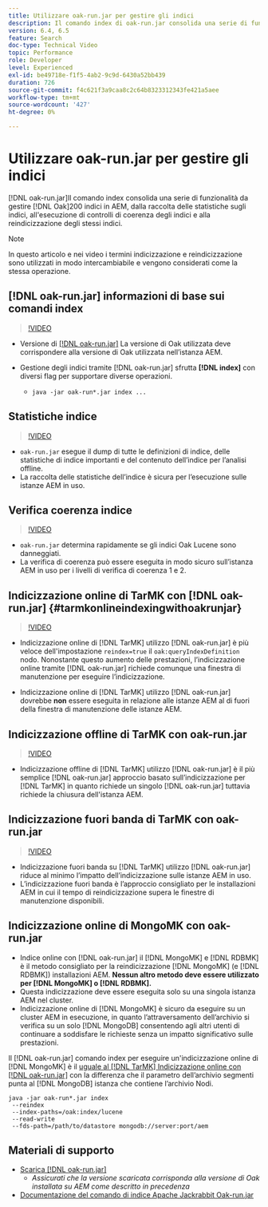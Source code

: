 ```yaml
---
title: Utilizzare oak-run.jar per gestire gli indici
description: Il comando index di oak-run.jar consolida una serie di funzioni per la gestione degli indici Oak in AEM, dalla raccolta delle statistiche sugli indici all'esecuzione di controlli di coerenza degli indici e alla reindicizzazione degli stessi indici.
version: 6.4, 6.5
feature: Search
doc-type: Technical Video
topic: Performance
role: Developer
level: Experienced
exl-id: be49718e-f1f5-4ab2-9c9d-6430a52bb439
duration: 726
source-git-commit: f4c621f3a9caa8c2c64b8323312343fe421a5aee
workflow-type: tm+mt
source-wordcount: '427'
ht-degree: 0%

---
```


# Utilizzare oak-run.jar per gestire gli indici

[!DNL oak-run.jar]Il comando index consolida una serie di funzionalità da gestire [!DNL Oak]200 indici in AEM, dalla raccolta delle statistiche sugli indici, all&#39;esecuzione di controlli di coerenza degli indici e alla reindicizzazione degli stessi indici.

>[!NOTE]
>
>In questo articolo e nei video i termini indicizzazione e reindicizzazione sono utilizzati in modo intercambiabile e vengono considerati come la stessa operazione.

## [!DNL oak-run.jar] informazioni di base sui comandi index

>[!VIDEO](https://video.tv.adobe.com/v/21475?quality=12&learn=on)

* Versione di [[!DNL oak-run.jar]](https://repository.apache.org/service/local/artifact/maven/redirect?r=releases&amp;g=org.apache.jackrabbit&amp;a=oak-run&amp;v=1.8.0) La versione di Oak utilizzata deve corrispondere alla versione di Oak utilizzata nell’istanza AEM.
* Gestione degli indici tramite [!DNL oak-run.jar] sfrutta **[!DNL index]** con diversi flag per supportare diverse operazioni.

   * `java -jar oak-run*.jar index ...`

## Statistiche indice

>[!VIDEO](https://video.tv.adobe.com/v/21477?quality=12&learn=on)

* `oak-run.jar` esegue il dump di tutte le definizioni di indice, delle statistiche di indice importanti e del contenuto dell’indice per l’analisi offline.
* La raccolta delle statistiche dell’indice è sicura per l’esecuzione sulle istanze AEM in uso.

## Verifica coerenza indice

>[!VIDEO](https://video.tv.adobe.com/v/21476?quality=12&learn=on)

* `oak-run.jar` determina rapidamente se gli indici Oak Lucene sono danneggiati.
* La verifica di coerenza può essere eseguita in modo sicuro sull’istanza AEM in uso per i livelli di verifica di coerenza 1 e 2.

## Indicizzazione online di TarMK con [!DNL oak-run.jar] {#tarmkonlineindexingwithoakrunjar}

>[!VIDEO](https://video.tv.adobe.com/v/21479?quality=12&learn=on)

* Indicizzazione online di [!DNL TarMK] utilizzo [!DNL oak-run.jar] è più veloce dell&#39;impostazione `reindex=true` il `oak:queryIndexDefinition` nodo. Nonostante questo aumento delle prestazioni, l’indicizzazione online tramite [!DNL oak-run.jar] richiede comunque una finestra di manutenzione per eseguire l’indicizzazione.

* Indicizzazione online di [!DNL TarMK] utilizzo [!DNL oak-run.jar] dovrebbe **non** essere eseguita in relazione alle istanze AEM al di fuori della finestra di manutenzione delle istanze AEM.

## Indicizzazione offline di TarMK con oak-run.jar

>[!VIDEO](https://video.tv.adobe.com/v/21478?quality=12&learn=on)

* Indicizzazione offline di [!DNL TarMK] utilizzo [!DNL oak-run.jar] è il più semplice [!DNL oak-run.jar] approccio basato sull’indicizzazione per [!DNL TarMK] in quanto richiede un singolo [!DNL oak-run.jar] tuttavia richiede la chiusura dell&#39;istanza AEM.

## Indicizzazione fuori banda di TarMK con oak-run.jar

>[!VIDEO](https://video.tv.adobe.com/v/21480?quality=12&learn=on)

* Indicizzazione fuori banda su [!DNL TarMK] utilizzo [!DNL oak-run.jar] riduce al minimo l’impatto dell’indicizzazione sulle istanze AEM in uso.
* L’indicizzazione fuori banda è l’approccio consigliato per le installazioni AEM in cui il tempo di reindicizzazione supera le finestre di manutenzione disponibili.

## Indicizzazione online di MongoMK con oak-run.jar

* Indice online con [!DNL oak-run.jar] il [!DNL MongoMK] e [!DNL RDBMK] è il metodo consigliato per la reindicizzazione [!DNL MongoMK] (e [!DNL RDBMK]) installazioni AEM. **Nessun altro metodo deve essere utilizzato per [!DNL MongoMK] o [!DNL RDBMK].**
* Questa indicizzazione deve essere eseguita solo su una singola istanza AEM nel cluster.
* Indicizzazione online di [!DNL MongoMK] è sicuro da eseguire su un cluster AEM in esecuzione, in quanto l’attraversamento dell’archivio si verifica su un solo [!DNL MongoDB] consentendo agli altri utenti di continuare a soddisfare le richieste senza un impatto significativo sulle prestazioni.

Il [!DNL oak-run.jar] comando index per eseguire un&#39;indicizzazione online di [!DNL MongoMK] è il [uguale al [!DNL TarMK] Indicizzazione online con [!DNL oak-run.jar]](#tarmkonlineindexingwithoakrunjar) con la differenza che il parametro dell’archivio segmenti punta al [!DNL MongoDB] istanza che contiene l’archivio Nodi.

```
java -jar oak-run*.jar index
 --reindex
 --index-paths=/oak:index/lucene
 --read-write
 --fds-path=/path/to/datastore mongodb://server:port/aem
```

## Materiali di supporto

* [Scarica [!DNL oak-run.jar]](https://repository.apache.org/#nexus-search;gav~org.apache.jackrabbit~oak-run~~~~kw,versionexpand)
   * *Assicurati che la versione scaricata corrisponda alla versione di Oak installata su AEM come descritto in precedenza*
* [Documentazione del comando di indice Apache Jackrabbit Oak-run.jar](https://jackrabbit.apache.org/oak/docs/query/oak-run-indexing.html)
